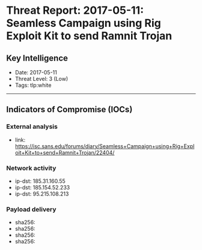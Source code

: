 # Threat Report: 2017-05-11: Seamless Campaign using Rig Exploit Kit to send Ramnit Trojan


## Key Intelligence
* Date: 2017-05-11
* Threat Level: 3 (Low)
* Tags: tlp:white

---

## Indicators of Compromise (IOCs)
### External analysis
* link: https://isc.sans.edu/forums/diary/Seamless+Campaign+using+Rig+Exploit+Kit+to+send+Ramnit+Trojan/22404/

### Network activity
* ip-dst: 185.31.160.55
* ip-dst: 185.154.52.233
* ip-dst: 95.215.108.213

### Payload delivery
* sha256: <sha256>
* sha256: <sha256>
* sha256: <sha256>
* sha256: <sha256>
